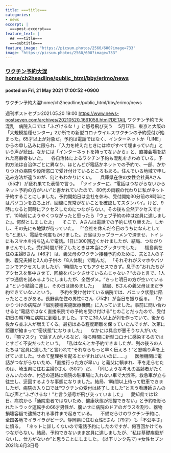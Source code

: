 ```yaml
---
title: ===title===
categories:
- news
excerpt: |
  ===post-excerpt===
feature_text: |
  ## ===title===
  ===subtitle===
feature_image: "https://picsum.photos/2560/600?image=733"
image: "https://picsum.photos/2560/600?image=733"
---
```


### [ ワクチン予約大混home/ch2headline/public_html/bby/erimo/news](https://asahi.5ch.net/test/read.cgi/newsplus/1621584052/)
#### posted on Fri, 21 May 2021 17:00:52  +0900

 ワクチン予約大混home/ch2headline/public_html/bby/erimo/news

<!--more-->


 週刊ポストセブン2021.05.20 19:00      https://www.news-postseven.com/archives/20210520_1661058.html?DETAIL      ワクチン予約で大混乱　病院入口では「ふざけるな！」と怒号飛び交う            　5月17日、東京と大阪の「大規模接種センター」2か所での新型コロナウイルスワクチンの予約受付が始まった。65才以上が対象だ。予約は電話ではなく、インターネットか「LINE」からの申し込みに限られ、「入力を終えたときには枠がすべて埋まっていた」という声が続出。なかには「インターネットを持ってないから」と、直接会場を訪れた高齢者もいた。            　各自治体によるワクチン予約も混乱をきわめている。予約方法は自治体ごとに異なり、ほとんどが電話かネットでの予約で、一部、かかりつけの病院や役所窓口で受け付けているところもある。住んでいる地域で申し込み方法が違うのが、何ともわかりにくい。            　兵庫県在住の女性会社員Aさん（55才）が疲れ果てた表情で言う。            「ツイッターに、“電話はつながらないからネット予約の方がいい”と書かれていたので、80代の両親の代わりに私がネット予約することにしました。予約開始日は会社を休み、受付開始30分前の8時半にはパソコンを立ち上げ、回線に異常がないことを確認してスタンバイ。けど、9時になると同時にアクセスしたのにつながらない。その後も全然アクセスできず、10時前にようやくつながったと思ったら『ウェブ予約の枠は定員に達しました』。愕然としましたよ」            　そこで、Aさんは電話での予約に切り替えた。しかし、その先にも地獄が待っていた。            「“会社を休んだ今日のうちになんとしても”と思い、電話を何度もかけました。お昼はカップラーメンで済ませ、トイレにもスマホを持ち込んで電話。1日に300回近くかけましたが、結局、つながりませんでした。受付時間が終了したときは本当にグッタリでした」            　福島県在住の主婦Bさん（46才）は、義父母のワクチン接種予約のために、夫と2人の子供、義兄夫婦と2人の子供の「8人体制」で臨んだ。            「それぞれがスマホやパソコンでアクセスしましたが、1時間たってもアクセスできず。息子の“おれたちがアクセスを集中させて、回線をパンクさせているんじゃない？”のひと言で、1人ずつ通信を試みるようにしましたが、全然ダメ。“きっと明日の方が空いているよ”という結論に達し、その日は諦めました」            　結局、Bさんの義父母はまだ予約できていないという。            　予約を受け付けている病院では、パニック状態に陥ったところがある。長野県在住の男性Cさん（75才）が当日を振り返る。            「かかりつけの病院が『個別接種実施医療機関』に入っていました。事前に問い合わせると“電話ではなく直接来院での予約を受け付ける”とのことだったので、受付初日の朝7時に病院に到着しました。すでに30人以上が列を作っていて、後から後から並ぶ人が増えてくる。最初はある程度距離を保っていたんですが、次第に距離が縮まって“密状態”になりました」            　なかには具合が悪そうな人がいたり、「顎マスク」で話す人がいるなど、待ち時間に新型コロナに感染するのではとすごく不安だったという。            「私はなんとか予約できましたが、列の後ろの人たちは“定員に達した”と言われて“それならもっと早く伝えろ！”と怒鳴り声を上げていました。せめて整理券を配るとかすればいいのに……」            　医療機関に電話がつながらないため、「直接行った方が早い」と義父に頼まれ、車を走らせたのは、埼玉県に住む主婦Dさん（50才）だ。            「同じような考えの高齢者がたくさんいたのか、付近の道路は病院の駐車場に入れない車で大渋滞。救急車が立ち往生し、迂回するような事態になりました。結局、1時間以上待って駐車できましたが、病院の入り口では“ワクチンの受付は終了しました”と言う看護師さんの叫び声と“ふざけるな！”と言う怒号が飛び交っていました」      　愛知県では12日、病院から「通院患者ではないため、健康状態が把握できない」と予約を断られたトラック運転手の66才男性が、腹いせに病院のドアのガラスを割り、器物損壊容疑で逮捕される事件まで起きている。            　不備だらけのワクチン予約に、全国各地でイライラがピーク。静岡県に住む女性Eさん（79才）も「不公平さ」に憤る。            「ネットに詳しくないので電話予約にしたのですが、何百回かけてもつながらない。結局、予約できないまま定員に達しましたが、“私は基礎疾患がないし、仕方がないか”と思うことにしました。            (以下リンク先で)            ※女性セブン2021年6月3日号 

